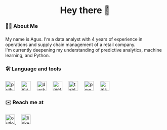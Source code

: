 <h1 align="center">Hey there 👋</h1>

###

<h3 align="left">👩‍💻  About Me</h3>

###

<p align="left">My name is Agus. I'm a data analyst with 4 years of experience in operations and supply chain management of a retail company.  <br>I'm currently deepening my understanding of predictive analytics, machine learning, and Python.</p>

###

<h3 align="left">🛠 Language and tools</h3>

###

<div align="left">
  <img src="https://cdn.jsdelivr.net/gh/devicons/devicon/icons/python/python-original.svg" height="30" alt="python logo"  />
  <img width="12" />
  <img src="https://cdn.jsdelivr.net/gh/devicons/devicon/icons/mysql/mysql-original.svg" height="30" alt="mysql logo"  />
  <img width="12" />
  <img src="https://images.seeklogo.com/logo-png/55/1/duckdb-icon-logo-png_seeklogo-554697.png" height="30" alt="duckdb logo"  />
  <img width="12" />
  <img src="https://seeklogo.com/images/M/metabase-logo-AC22E4DDE5-seeklogo.com.png" height="30" alt="metabase logo"  />
  <img width="12" />
  <img src="https://seeklogo.com/images/T/tableau-software-logo-F1CE2CA54A-seeklogo.com.png" height="30" alt="tableau logo"  />
  <img width="12" />
  <img src="https://seeklogo.com/images/P/power-bi-icon-logo-E1B451ED39-seeklogo.com.png" height="30" alt="power bi logo"  />
  <img width="12" />
  <img src="https://seeklogo.com/images/M/microsoft-excel-logo-F8C90B4427-seeklogo.com.png" height="30" alt="ms excel logo"  />
</div>

###

<h3 align="left">✉️ Reach me at</h3>

###

<div align="left">
  <a href="mailto:mohammad_agus@outlook.com">
    <img src="https://seeklogo.com/images/M/microsoft-outlook-logo-188AB32C94-seeklogo.com.png" height="30" alt="outlook logo"  />
  </a>
  <img width="12" />
  <a href="https://www.linkedin.com/in/moh-agus/" target="_blank">
    <img src="https://seeklogo.com/images/L/linkedin-new-2020-logo-E14A5D55ED-seeklogo.com.png" height="30" alt="linkedin logo"  />
  </a>
</div>
